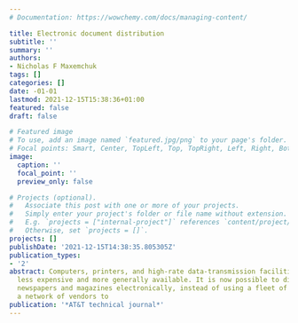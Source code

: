 ```yaml
---
# Documentation: https://wowchemy.com/docs/managing-content/

title: Electronic document distribution
subtitle: ''
summary: ''
authors:
- Nicholas F Maxemchuk
tags: []
categories: []
date: -01-01
lastmod: 2021-12-15T15:38:36+01:00
featured: false
draft: false

# Featured image
# To use, add an image named `featured.jpg/png` to your page's folder.
# Focal points: Smart, Center, TopLeft, Top, TopRight, Left, Right, BottomLeft, Bottom, BottomRight.
image:
  caption: ''
  focal_point: ''
  preview_only: false

# Projects (optional).
#   Associate this post with one or more of your projects.
#   Simply enter your project's folder or file name without extension.
#   E.g. `projects = ["internal-project"]` references `content/project/deep-learning/index.md`.
#   Otherwise, set `projects = []`.
projects: []
publishDate: '2021-12-15T14:38:35.805305Z'
publication_types:
- '2'
abstract: Computers, printers, and high-rate data-transmission facilities are becoming
  less expensive and more generally available. It is now possible to distribute customized
  newspapers and magazines electronically, instead of using a fleet of trucks and
  a network of vendors to
publication: '*AT&T technical journal*'
---
```

